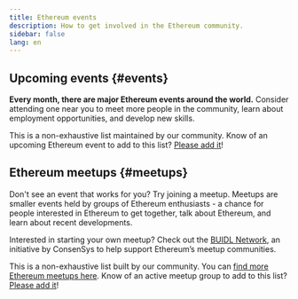 ```yaml
---
title: Ethereum events
description: How to get involved in the Ethereum community.
sidebar: false
lang: en
---
```


## Upcoming events {#events}

**Every month, there are major Ethereum events around the world.** Consider attending one near you to meet more people in the community, learn about employment opportunities, and develop new skills.

<UpcomingEventsList/>

This is a non-exhaustive list maintained by our community. Know of an upcoming Ethereum event to add to this list? [Please add it](https://github.com/ethereum/ethereum-org-website/blob/dev/src/data/community-events.json)!

## Ethereum meetups {#meetups}

Don't see an event that works for you? Try joining a meetup. Meetups are smaller events held by groups of Ethereum enthusiasts - a chance for people interested in Ethereum to get together, talk about Ethereum, and learn about recent developments.

<MeetupList />

Interested in starting your own meetup? Check out the [BUIDL Network](https://consensys.net/developers/buidlnetwork/), an initiative by ConsenSys to help support Ethereum’s meetup communities.

This is a non-exhaustive list built by our community. You can [find more Ethereum meetups here](https://www.meetup.com/topics/ethereum/). Know of an active meetup group to add to this list? [Please add it](https://github.com/ethereum/ethereum-org-website/blob/dev/src/data/community-meetups.json)!
